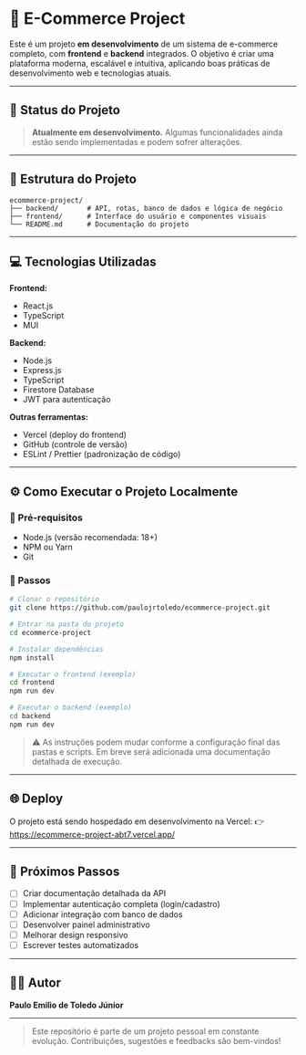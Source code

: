 # 🛒 E-Commerce Project

Este é um projeto **em desenvolvimento** de um sistema de e-commerce completo, com **frontend** e **backend** integrados.
O objetivo é criar uma plataforma moderna, escalável e intuitiva, aplicando boas práticas de desenvolvimento web e tecnologias atuais.

---

## 🚧 Status do Projeto

> **Atualmente em desenvolvimento.**
> Algumas funcionalidades ainda estão sendo implementadas e podem sofrer alterações.

---

## 📁 Estrutura do Projeto

```
ecommerce-project/
├── backend/       # API, rotas, banco de dados e lógica de negócio
├── frontend/      # Interface do usuário e componentes visuais
└── README.md      # Documentação do projeto
```

---

## 💻 Tecnologias Utilizadas

**Frontend:**

* React.js 
* TypeScript
* MUI

**Backend:**

* Node.js
* Express.js
* TypeScript
* Firestore Database
* JWT para autenticação

**Outras ferramentas:**

* Vercel (deploy do frontend)
* GitHub (controle de versão)
* ESLint / Prettier (padronização de código)

---

## ⚙️ Como Executar o Projeto Localmente

### 🔹 Pré-requisitos

* Node.js (versão recomendada: 18+)
* NPM ou Yarn
* Git

### 🔹 Passos

```bash
# Clonar o repositório
git clone https://github.com/paulojrtoledo/ecommerce-project.git

# Entrar na pasta do projeto
cd ecommerce-project

# Instalar dependências
npm install

# Executar o frontend (exemplo)
cd frontend
npm run dev

# Executar o backend (exemplo)
cd backend
npm run dev
```

> ⚠️ As instruções podem mudar conforme a configuração final das pastas e scripts.
> Em breve será adicionada uma documentação detalhada de execução.

---

## 🌐 Deploy

O projeto está sendo hospedado em desenvolvimento na Vercel:
👉 https://ecommerce-project-abt7.vercel.app/

---

## 📅 Próximos Passos

* [ ] Criar documentação detalhada da API
* [ ] Implementar autenticação completa (login/cadastro)
* [ ] Adicionar integração com banco de dados
* [ ] Desenvolver painel administrativo
* [ ] Melhorar design responsivo
* [ ] Escrever testes automatizados

---

## 👨‍💻 Autor

**Paulo Emilio de Toledo Júnior**

---

> Este repositório é parte de um projeto pessoal em constante evolução.
> Contribuições, sugestões e feedbacks são bem-vindos!
